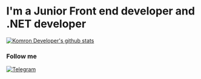<!--
KomronSharpist/KomronSharpist is a ✨ _special_ ✨ repository because its README.md (this file) appears on your GitHub profile.

Here are some ideas to get you started:

- 🔭 I’m currently working on ...
- 🌱 I’m currently learning ...
- 👯 I’m looking to collaborate on ...
- 🤔 I’m looking for help with ...
- 💬 Ask me about ...
- 📫 How to reach me: ...
- 😄 Pronouns: ...
- ⚡️ Fun fact: ...
-->

# I'm a Junior Front end developer and .NET developer
[![Komron Developer's github stats ](https://github-readme-stats.vercel.app/api?username=KomronSharpist&show_icons=true&theme=dark)](https://github.com/KomronSharpist/github-readme-stats)

### Follow me

[![Telegram](https://img.shields.io/badge/Telegram-090909?style=for-the-badge&logo=Telegram&logoColor=#1DA1F2)](https://t.me/dotnet_sharpist)
